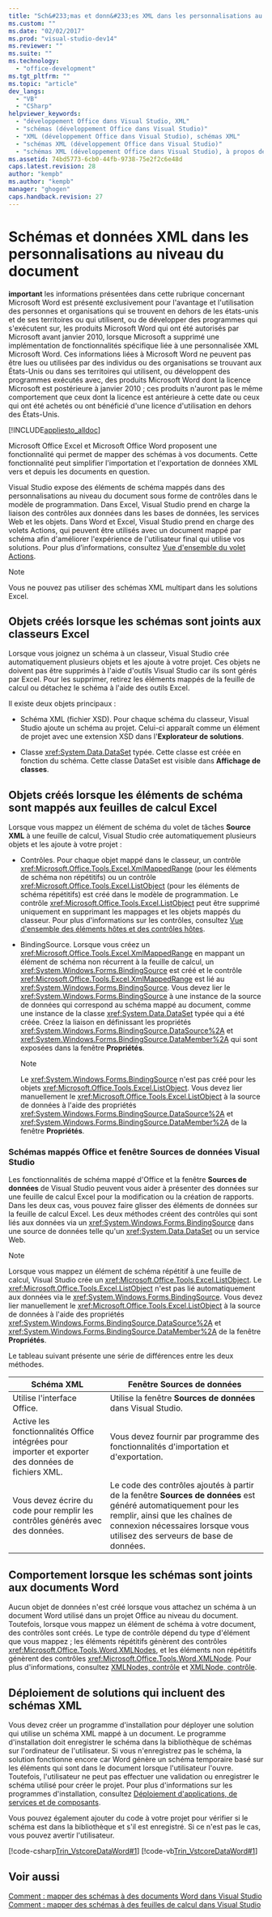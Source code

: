 ```yaml
---
title: "Sch&#233;mas et donn&#233;es XML dans les personnalisations au niveau du document"
ms.custom: ""
ms.date: "02/02/2017"
ms.prod: "visual-studio-dev14"
ms.reviewer: ""
ms.suite: ""
ms.technology: 
  - "office-development"
ms.tgt_pltfrm: ""
ms.topic: "article"
dev_langs: 
  - "VB"
  - "CSharp"
helpviewer_keywords: 
  - "développement Office dans Visual Studio, XML"
  - "schémas (développement Office dans Visual Studio)"
  - "XML (développement Office dans Visual Studio), schémas XML"
  - "schémas XML (développement Office dans Visual Studio)"
  - "schémas XML (développement Office dans Visual Studio), à propos des données et des schémas XML"
ms.assetid: 74bd5773-6cb0-44fb-9738-75e2f2c6e48d
caps.latest.revision: 28
author: "kempb"
ms.author: "kempb"
manager: "ghogen"
caps.handback.revision: 27
---
```

# Sch&#233;mas et donn&#233;es XML dans les personnalisations au niveau du document
  **important** les informations présentées dans cette rubrique concernant Microsoft Word est présenté exclusivement pour l'avantage et l'utilisation des personnes et organisations qui se trouvent en dehors de les états\-unis et de ses territoires ou qui utilisent, ou de développer des programmes qui s'exécutent sur, les produits Microsoft Word qui ont été autorisés par Microsoft avant janvier 2010, lorsque Microsoft a supprimé une implémentation de fonctionnalités spécifique liée à une personnalisée XML Microsoft Word.  Ces informations liées à Microsoft Word ne peuvent pas être lues ou utilisées par des individus ou des organisations se trouvant aux États\-Unis ou dans ses territoires qui utilisent, ou développent des programmes exécutés avec, des produits Microsoft Word dont la licence Microsoft est postérieure à janvier 2010 ; ces produits n'auront pas le même comportement que ceux dont la licence est antérieure à cette date ou ceux qui ont été achetés ou ont bénéficié d'une licence d'utilisation en dehors des États\-Unis.  
  
 [!INCLUDE[appliesto_alldoc](../vsto/includes/appliesto-alldoc-md.md)]  
  
 Microsoft Office Excel et Microsoft Office Word proposent une fonctionnalité qui permet de mapper des schémas à vos documents.  Cette fonctionnalité peut simplifier l'importation et l'exportation de données XML vers et depuis les documents en question.  
  
 Visual Studio expose des éléments de schéma mappés dans des personnalisations au niveau du document sous forme de contrôles dans le modèle de programmation.  Dans Excel, Visual Studio prend en charge la liaison des contrôles aux données dans les bases de données, les services Web et les objets.  Dans Word et Excel, Visual Studio prend en charge des volets Actions, qui peuvent être utilisés avec un document mappé par schéma afin d'améliorer l'expérience de l'utilisateur final qui utilise vos solutions.  Pour plus d’informations, consultez [Vue d'ensemble du volet Actions](../vsto/actions-pane-overview.md).  
  
> [!NOTE]  
>  Vous ne pouvez pas utiliser des schémas XML multipart dans les solutions Excel.  
  
## Objets créés lorsque les schémas sont joints aux classeurs Excel  
 Lorsque vous joignez un schéma à un classeur, Visual Studio crée automatiquement plusieurs objets et les ajoute à votre projet.  Ces objets ne doivent pas être supprimés à l'aide d'outils Visual Studio car ils sont gérés par Excel.  Pour les supprimer, retirez les éléments mappés de la feuille de calcul ou détachez le schéma à l'aide des outils Excel.  
  
 Il existe deux objets principaux :  
  
-   Schéma XML \(fichier XSD\).  Pour chaque schéma du classeur, Visual Studio ajoute un schéma au projet.  Celui\-ci apparaît comme un élément de projet avec une extension XSD dans l'**Explorateur de solutions**.  
  
-   Classe <xref:System.Data.DataSet> typée.  Cette classe est créée en fonction du schéma.  Cette classe DataSet est visible dans **Affichage de classes**.  
  
## Objets créés lorsque les éléments de schéma sont mappés aux feuilles de calcul Excel  
 Lorsque vous mappez un élément de schéma du volet de tâches **Source XML** à une feuille de calcul, Visual Studio crée automatiquement plusieurs objets et les ajoute à votre projet :  
  
-   Contrôles.  Pour chaque objet mappé dans le classeur, un contrôle <xref:Microsoft.Office.Tools.Excel.XmlMappedRange> \(pour les éléments de schéma non répétitifs\) ou un contrôle <xref:Microsoft.Office.Tools.Excel.ListObject> \(pour les éléments de schéma répétitifs\) est créé dans le modèle de programmation.  Le contrôle <xref:Microsoft.Office.Tools.Excel.ListObject> peut être supprimé uniquement en supprimant les mappages et les objets mappés du classeur.  Pour plus d'informations sur les contrôles, consultez [Vue d'ensemble des éléments hôtes et des contrôles hôtes](../vsto/host-items-and-host-controls-overview.md).  
  
-   BindingSource.  Lorsque vous créez un <xref:Microsoft.Office.Tools.Excel.XmlMappedRange> en mappant un élément de schéma non récurrent à la feuille de calcul, un <xref:System.Windows.Forms.BindingSource> est créé et le contrôle <xref:Microsoft.Office.Tools.Excel.XmlMappedRange> est lié au <xref:System.Windows.Forms.BindingSource>.  Vous devez lier le <xref:System.Windows.Forms.BindingSource> à une instance de la source de données qui correspond au schéma mappé au document, comme une instance de la classe <xref:System.Data.DataSet> typée qui a été créée.  Créez la liaison en définissant les propriétés <xref:System.Windows.Forms.BindingSource.DataSource%2A> et <xref:System.Windows.Forms.BindingSource.DataMember%2A> qui sont exposées dans la fenêtre **Propriétés**.  
  
    > [!NOTE]  
    >  Le <xref:System.Windows.Forms.BindingSource> n'est pas créé pour les objets <xref:Microsoft.Office.Tools.Excel.ListObject>.  Vous devez lier manuellement le <xref:Microsoft.Office.Tools.Excel.ListObject> à la source de données à l'aide des propriétés <xref:System.Windows.Forms.BindingSource.DataSource%2A> et <xref:System.Windows.Forms.BindingSource.DataMember%2A> de la fenêtre **Propriétés**.  
  
### Schémas mappés Office et fenêtre Sources de données Visual Studio  
 Les fonctionnalités de schéma mappé d'Office et la fenêtre **Sources de données** de Visual Studio peuvent vous aider à présenter des données sur une feuille de calcul Excel pour la modification ou la création de rapports.  Dans les deux cas, vous pouvez faire glisser des éléments de données sur la feuille de calcul Excel.  Les deux méthodes créent des contrôles qui sont liés aux données via un <xref:System.Windows.Forms.BindingSource> dans une source de données telle qu'un <xref:System.Data.DataSet> ou un service Web.  
  
> [!NOTE]  
>  Lorsque vous mappez un élément de schéma répétitif à une feuille de calcul, Visual Studio crée un <xref:Microsoft.Office.Tools.Excel.ListObject>.  Le <xref:Microsoft.Office.Tools.Excel.ListObject> n'est pas lié automatiquement aux données via le <xref:System.Windows.Forms.BindingSource>.  Vous devez lier manuellement le <xref:Microsoft.Office.Tools.Excel.ListObject> à la source de données à l'aide des propriétés <xref:System.Windows.Forms.BindingSource.DataSource%2A> et <xref:System.Windows.Forms.BindingSource.DataMember%2A> de la fenêtre **Propriétés**.  
  
 Le tableau suivant présente une série de différences entre les deux méthodes.  
  
|Schéma XML|Fenêtre Sources de données|  
|----------------|--------------------------------|  
|Utilise l'interface Office.|Utilise la fenêtre **Sources de données** dans Visual Studio.|  
|Active les fonctionnalités Office intégrées pour importer et exporter des données de fichiers XML.|Vous devez fournir par programme des fonctionnalités d'importation et d'exportation.|  
|Vous devez écrire du code pour remplir les contrôles générés avec des données.|Le code des contrôles ajoutés à partir de la fenêtre **Sources de données** est généré automatiquement pour les remplir, ainsi que les chaînes de connexion nécessaires lorsque vous utilisez des serveurs de base de données.|  
  
## Comportement lorsque les schémas sont joints aux documents Word  
 Aucun objet de données n'est créé lorsque vous attachez un schéma à un document Word utilisé dans un projet Office au niveau du document.  Toutefois, lorsque vous mappez un élément de schéma à votre document, des contrôles sont créés.  Le type de contrôle dépend du type d'élément que vous mappez ; les éléments répétitifs génèrent des contrôles <xref:Microsoft.Office.Tools.Word.XMLNodes>, et les éléments non répétitifs génèrent des contrôles <xref:Microsoft.Office.Tools.Word.XMLNode>.  Pour plus d'informations, consultez [XMLNodes, contrôle](../vsto/xmlnodes-control.md) et [XMLNode, contrôle](../vsto/xmlnode-control.md).  
  
## Déploiement de solutions qui incluent des schémas XML  
 Vous devez créer un programme d'installation pour déployer une solution qui utilise un schéma XML mappé à un document.  Le programme d'installation doit enregistrer le schéma dans la bibliothèque de schémas sur l'ordinateur de l'utilisateur.  Si vous n'enregistrez pas le schéma, la solution fonctionne encore car Word génère un schéma temporaire basé sur les éléments qui sont dans le document lorsque l'utilisateur l'ouvre.  Toutefois, l'utilisateur ne peut pas effectuer une validation ou enregistrer le schéma utilisé pour créer le projet.  Pour plus d'informations sur les programmes d'installation, consultez [Déploiement d'applications, de services et de composants](../deployment/deploying-applications-services-and-components.md).  
  
 Vous pouvez également ajouter du code à votre projet pour vérifier si le schéma est dans la bibliothèque et s'il est enregistré.  Si ce n'est pas le cas, vous pouvez avertir l'utilisateur.  
  
 [!code-csharp[Trin_VstcoreDataWord#1](../snippets/csharp/VS_Snippets_OfficeSP/Trin_VstcoreDataWord/CS/ThisDocument.cs#1)]
 [!code-vb[Trin_VstcoreDataWord#1](../snippets/visualbasic/VS_Snippets_OfficeSP/Trin_VstcoreDataWord/VB/ThisDocument.vb#1)]  
  
## Voir aussi  
 [Comment : mapper des schémas à des documents Word dans Visual Studio](../vsto/how-to-map-schemas-to-word-documents-inside-visual-studio.md)   
 [Comment : mapper des schémas à des feuilles de calcul dans Visual Studio](../vsto/how-to-map-schemas-to-worksheets-inside-visual-studio.md)  
  
  